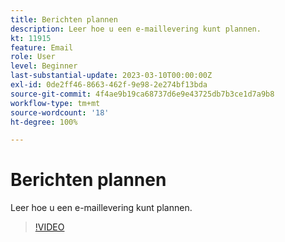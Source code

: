 ```yaml
---
title: Berichten plannen
description: Leer hoe u een e-maillevering kunt plannen.
kt: 11915
feature: Email
role: User
level: Beginner
last-substantial-update: 2023-03-10T00:00:00Z
exl-id: 0de2ff46-8663-462f-9e98-2e274bf13bda
source-git-commit: 4f4ae9b19ca68737d6e9e43725db7b3ce1d7a9b8
workflow-type: tm+mt
source-wordcount: '18'
ht-degree: 100%

---
```


# Berichten plannen

Leer hoe u een e-maillevering kunt plannen.

>[!VIDEO](https://video.tv.adobe.com/v/3415919/?quality=12&learn=on)
